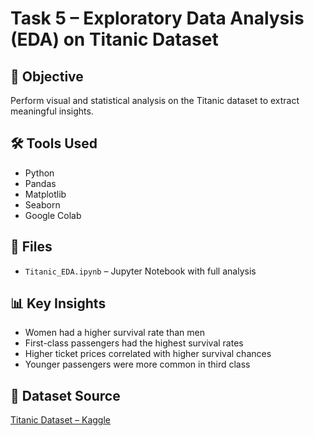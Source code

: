 # Task 5 – Exploratory Data Analysis (EDA) on Titanic Dataset

## 📌 Objective
Perform visual and statistical analysis on the Titanic dataset to extract meaningful insights.

## 🛠 Tools Used
- Python
- Pandas
- Matplotlib
- Seaborn
- Google Colab

## 📂 Files
- `Titanic_EDA.ipynb` – Jupyter Notebook with full analysis

## 📊 Key Insights
- Women had a higher survival rate than men
- First-class passengers had the highest survival rates
- Higher ticket prices correlated with higher survival chances
- Younger passengers were more common in third class

## 📎 Dataset Source
[Titanic Dataset – Kaggle](https://www.kaggle.com/c/titanic/data)

